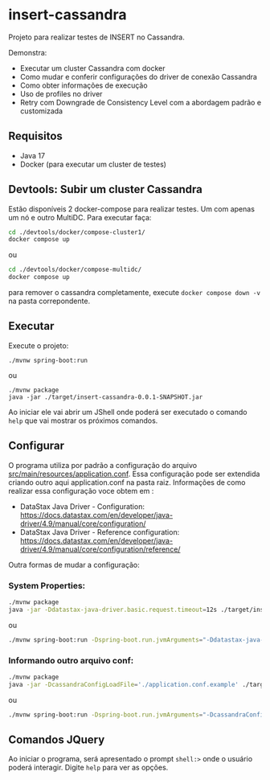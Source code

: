 # insert-cassandra

Projeto para realizar testes de INSERT no Cassandra.

Demonstra:
  - Executar um cluster Cassandra com docker
  - Como mudar e conferir configurações do driver de conexão Cassandra
  - Como obter informações de execução
  - Uso de profiles no driver
  - Retry com Downgrade de Consistency Level com a abordagem padrão e customizada

## Requisitos

* Java 17
* Docker (para executar um cluster de testes)

## Devtools: Subir um cluster Cassandra

Estão disponíveis 2 docker-compose para realizar testes. Um com apenas um nó e outro MultiDC. Para executar faça:

```bash
cd ./devtools/docker/compose-cluster1/
docker compose up 
```

ou

```bash
cd ./devtools/docker/compose-multidc/
docker compose up 
```

para remover o cassandra completamente, execute `docker compose down -v` na pasta correpondente.

## Executar

Execute o projeto:

```shell
./mvnw spring-boot:run
```

ou

```shell
./mvnw package
java -jar ./target/insert-cassandra-0.0.1-SNAPSHOT.jar
```

Ao iniciar ele vai abrir um JShell onde poderá ser executado o comando `help` que vai mostrar os próximos comandos.

## Configurar

O programa utiliza por padrão a configuração do arquivo [src/main/resources/application.conf](./src/main/resources/application.conf). Essa configuração pode ser extendida criando outro aqui application.conf na pasta raiz. Informações de como realizar essa configuração voce obtem em :

- DataStax Java Driver - Configuration: https://docs.datastax.com/en/developer/java-driver/4.9/manual/core/configuration/
- DataStax Java Driver - Reference configuration: https://docs.datastax.com/en/developer/java-driver/4.9/manual/core/configuration/reference/

Outra formas de mudar a configuração:

### System Properties:

```bash
./mvnw package
java -jar -Ddatastax-java-driver.basic.request.timeout=12s ./target/insert-cassandra-0.0.1-SNAPSHOT.jar`
```

ou

```bash
./mvnw spring-boot:run -Dspring-boot.run.jvmArguments="-Ddatastax-java-driver.basic.request.timeout=12s"`
```

### Informando outro arquivo conf:

```bash
./mvnw package
java -jar -DcassandraConfigLoadFile='./application.conf.example' ./target/insert-cassandra-0.0.1-SNAPSHOT.jar`
```
ou

```bash
./mvnw spring-boot:run -Dspring-boot.run.jvmArguments="-DcassandraConfigLoadFile='./application.conf.example'"`
```

## Comandos JQuery

Ao iniciar o programa, será apresentado o prompt `shell:>` onde o usuário poderá interagir. Digite `help` para ver as opções.
